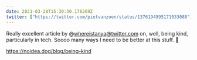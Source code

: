 ```yaml
---
date: 2021-03-28T15:30:30.176269Z
twitter: ["https://twitter.com/pietvanzoen/status/1376194995171033088"]
---
```

Really excellent article by @whereistanya@twitter.com on, well, being kind, particularly in tech. Soooo many ways I need to be better at this stuff. 📝

https://noidea.dog/blog/being-kind
